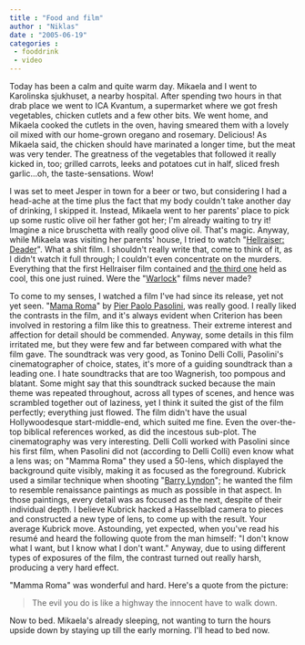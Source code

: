 ```yaml
---
title : "Food and film"
author : "Niklas"
date : "2005-06-19"
categories : 
 - fooddrink
 - video
---
```


Today has been a calm and quite warm day. Mikaela and I went to Karolinska sjukhuset, a nearby hospital. After spending two hours in that drab place we went to ICA Kvantum, a supermarket where we got fresh vegetables, chicken cutlets and a few other bits. We went home, and Mikaela cooked the cutlets in the oven, having smeared them with a lovely oil mixed with our home-grown oregano and rosemary. Delicious! As Mikaela said, the chicken should have marinated a longer time, but the meat was very tender. The greatness of the vegetables that followed it really kicked in, too; grilled carrots, leeks and potatoes cut in half, sliced fresh garlic...oh, the taste-sensations. Wow!

I was set to meet Jesper in town for a beer or two, but considering I had a head-ache at the time plus the fact that my body couldn't take another day of drinking, I skipped it. Instead, Mikaela went to her parents' place to pick up some rustic olive oil her father got her; I'm already waiting to try it! Imagine a nice bruschetta with really good olive oil. That's magic. Anyway, while Mikaela was visiting her parents' house, I tried to watch "[Hellraiser: Deader](http://imdb.com/title/tt0337636)". What a shit film. I shouldn't really write that, come to think of it, as I didn't watch it full through; I couldn't even concentrate on the murders. Everything that the first Hellraiser film contained and [the third one](http://imdb.com/title/tt0104409) held as cool, this one just ruined. Were the "[Warlock](http://imdb.com/title/tt0108517)" films never made?

To come to my senses, I watched a film I've had since its release, yet not yet seen. "[Mama Roma](http://www.criterionco.com/asp/release.asp?id=236)" by [Pier Paolo Pasolini](http://imdb.com/name/nm0001596), was really good. I really liked the contrasts in the film, and it's always evident when Criterion has been involved in restoring a film like this to greatness. Their extreme interest and affection for detail should be commended. Anyway, some details in this film irritated me, but they were few and far between compared with what the film gave. The soundtrack was very good, as Tonino Delli Colli, Pasolini's cinematographer of choice, states, it's more of a guiding soundtrack than a leading one. I hate soundtracks that are too Wagnerish, too pompous and blatant. Some might say that this soundtrack sucked because the main theme was repeated throughout, across all types of scenes, and hence was scrambled together out of laziness, yet I think it suited the gist of the film perfectly; everything just flowed. The film didn't have the usual Hollywoodesque start-middle-end, which suited me fine. Even the over-the-top biblical references worked, as did the incestous sub-plot. The cinematography was very interesting. Delli Colli worked with Pasolini since his first film, when Pasolini did not (according to Delli Colli) even know what a lens was; on "Mamma Roma" they used a 50-lens, which displayed the background quite visibly, making it as focused as the foreground. Kubrick used a similar technique when shooting "[Barry Lyndon](http://imdb.com/title/tt0072684)"; he wanted the film to resemble renaissance paintings as much as possible in that aspect. In those paintings, every detail was as focused as the next, despite of their individual depth. I believe Kubrick hacked a Hasselblad camera to pieces and constructed a new type of lens, to come up with the result. Your average Kubrick move. Astounding, yet expected, when you've read his resumé and heard the following quote from the man himself: "I don't know what I want, but I know what I don't want." Anyway, due to using different types of exposures of the film, the contrast turned out really harsh, producing a very hard effect.

"Mamma Roma" was wonderful and hard. Here's a quote from the picture:

> The evil you do is like a highway the innocent have to walk down.

Now to bed. Mikaela's already sleeping, not wanting to turn the hours upside down by staying up till the early morning. I'll head to bed now.
